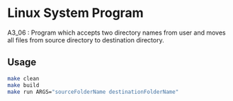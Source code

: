 # Linux System Program
A3_06 : Program which accepts two directory names from user and moves all files from source directory to destination directory.

## Usage
```bash
make clean
make build
make run ARGS="sourceFolderName destinationFolderName"
```
